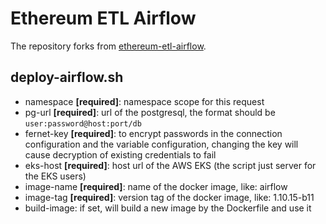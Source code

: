 # Ethereum ETL Airflow

The repository forks from [ethereum-etl-airflow](https://github.com/blockchain-etl/ethereum-etl-airflow).

## deploy-airflow.sh

- namespace **[required]**: namespace scope for this request
- pg-url **[required]**: url of the postgresql, the format should be `user:password@host:port/db`
- fernet-key **[required]**: to encrypt passwords in the connection configuration and the variable configuration,
  changing the key will cause decryption of existing credentials to fail
- eks-host **[required]**: host url of the AWS EKS (the script just server for the EKS users)
- image-name **[required]**: name of the docker image, like: airflow
- image-tag **[required]**: version tag of the docker image, like: 1.10.15-b11
- build-image: if set, will build a new image by the Dockerfile and use it
